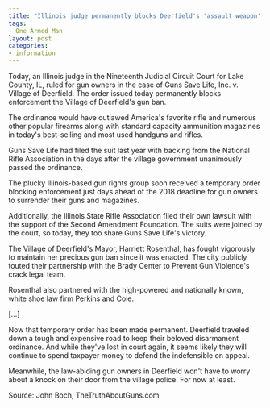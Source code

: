 ```yaml
---
title: "Illinois judge permanently blocks Deerfield's 'assault weapon' and magazine possession bans"
tags:
- One Armed Man
layout: post
categories:
- information
---
```


Today, an Illinois judge in the Nineteenth Judicial Circuit Court for Lake County, IL, ruled for gun owners in the case of Guns Save Life, Inc. v. Village of Deerfield. The order issued today permanently blocks enforcement the Village of Deerfield's gun ban.

The ordinance would have outlawed America's favorite rifle and numerous other popular firearms along with standard capacity ammunition magazines in today's best-selling and most used handguns and rifles.

Guns Save Life had filed the suit last year with backing from the National Rifle Association in the days after the village government unanimously passed the ordinance.

The plucky Illinois-based gun rights group soon received a temporary order blocking enforcement just days ahead of the 2018 deadline for gun owners to surrender their guns and magazines.

Additionally, the Illinois State Rifle Association filed their own lawsuit with the support of the Second Amendment Foundation. The suits were joined by the court, so today, they too share Guns Save Life's victory.

The Village of Deerfield's Mayor, Harriett Rosenthal, has fought vigorously to maintain her precious gun ban since it was enacted. The city publicly touted their partnership with the Brady Center to Prevent Gun Violence's crack legal team.

Rosenthal also partnered with the high-powered and nationally known, white shoe law firm Perkins and Coie.

\[...\]

Now that temporary order has been made permanent. Deerfield traveled down a tough and expensive road to keep their beloved disarmament ordinance. And while they've lost in court again, it seems likely they will continue to spend taxpayer money to defend the indefensible on appeal.

Meanwhile, the law-abiding gun owners in Deerfield won't have to worry about a knock on their door from the village police. For now at least.

Source: John Boch, TheTruthAboutGuns.com
